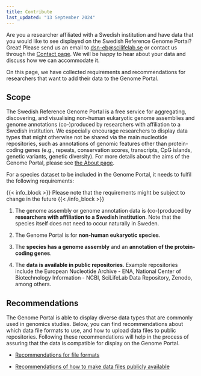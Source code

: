 ```yaml
---
title: Contribute
last_updated: "13 September 2024"
---
```


Are you a researcher affiliated with a Swedish institution and have data that you would like to see displayed on the Swedish Reference Genome Portal? Great! Please send us an email to [dsn-eb@scilifelab.se](mailto:dsn-eb@scilifelab.se) or contact us through the <a href="/contact">Contact page</a>. We will be happy to hear about your data and discuss how we can accommodate it.

On this page, we have collected requirements and recommendations for researchers that want to add their data to the Genome Portal.

## Scope

The Swedish Reference Genome Portal is a free service for aggregating, discovering, and visualising non-human eukaryotic genome assemblies and genome annotations (co-)produced by researchers with affiliation to a Swedish institution. We especially encourage researchers to display data types that might otherwise not be shared via the main nucleotide repositories, such as annotations of genomic features other than protein-coding genes (e.g., repeats, conservation scores, transcripts, CpG islands, genetic variants, genetic diversity). For more details about the aims of the Genome Portal, please see [the About page](/about).

For a species dataset to be included in the Genome Portal, it needs to fulfil the following requirements:

{{< info_block >}}
Please note that the requirements might be subject to change in the future
{{< /info_block >}}

1. The genome assembly or genome annotation data is (co-)produced by **researchers with affiliation to a Swedish institution**. Note that the species itself does not need to occur naturally in Sweden.

2. The Genome Portal is for **non-human eukaryotic species**.

3. The **species has a genome assembly** and an **annotation of the protein-coding genes**.

4. The **data is available in public repositories**. Example repositories include the European Nucleotide Archive - ENA, National Center of Biotechnology Information - NCBI, SciLifeLab Data Repository, Zenodo, among others.

## Recommendations

The Genome Portal is able to display diverse data types that are commonly used in genomics studies. Below, you can find recommendations about which data file formats to use, and how to upload data files to public repositories. Following these recommendations will help in the process of assuring that the data is compatible for display on the Genome Portal.

* <a href="/contribute/recommendations_for_file_formats">Recommendations for file formats</a>

* <a href="/contribute/recommendations_for_making_data_public">Recommendations of how to make data files publicly available</a>
